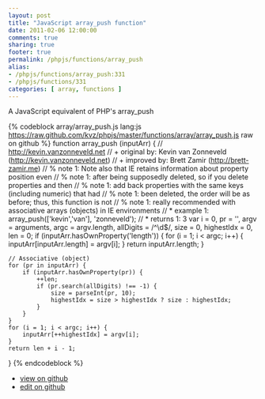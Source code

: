 ```yaml
---
layout: post
title: "JavaScript array_push function"
date: 2011-02-06 12:00:00
comments: true
sharing: true
footer: true
permalink: /phpjs/functions/array_push
alias:
- /phpjs/functions/array_push:331
- /phpjs/functions/331
categories: [ array, functions ]
---
```

A JavaScript equivalent of PHP's array_push
<!-- more -->
{% codeblock array/array_push.js lang:js https://raw.github.com/kvz/phpjs/master/functions/array/array_push.js raw on github %}
function array_push (inputArr) {
    // http://kevin.vanzonneveld.net
    // +   original by: Kevin van Zonneveld (http://kevin.vanzonneveld.net)
    // +   improved by: Brett Zamir (http://brett-zamir.me)
    // %        note 1: Note also that IE retains information about property position even
    // %        note 1: after being supposedly deleted, so if you delete properties and then
    // %        note 1: add back properties with the same keys (including numeric) that had
    // %        note 1: been deleted, the order will be as before; thus, this function is not
    // %        note 1: really recommended with associative arrays (objects) in IE environments
    // *     example 1: array_push(['kevin','van'], 'zonneveld');
    // *     returns 1: 3
    var i = 0,
        pr = '',
        argv = arguments,
        argc = argv.length,
        allDigits = /^\d$/,
        size = 0,
        highestIdx = 0,
        len = 0;
    if (inputArr.hasOwnProperty('length')) {
        for (i = 1; i < argc; i++) {
            inputArr[inputArr.length] = argv[i];
        }
        return inputArr.length;
    }

    // Associative (object)
    for (pr in inputArr) {
        if (inputArr.hasOwnProperty(pr)) {
            ++len;
            if (pr.search(allDigits) !== -1) {
                size = parseInt(pr, 10);
                highestIdx = size > highestIdx ? size : highestIdx;
            }
        }
    }
    for (i = 1; i < argc; i++) {
        inputArr[++highestIdx] = argv[i];
    }
    return len + i - 1;
}
{% endcodeblock %}
<ul>
 <li><a href="https://github.com/kvz/phpjs/blob/master/functions/array/array_push.js">view on github</a></li>
 <li><a href="https://github.com/kvz/phpjs/edit/master/functions/array/array_push.js">edit on github</a></li>
</ul>
